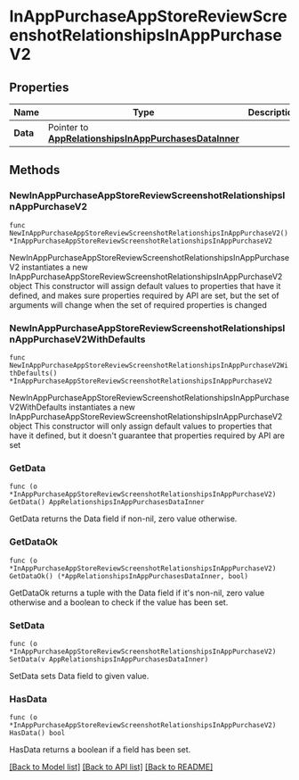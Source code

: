 # InAppPurchaseAppStoreReviewScreenshotRelationshipsInAppPurchaseV2

## Properties

Name | Type | Description | Notes
------------ | ------------- | ------------- | -------------
**Data** | Pointer to [**AppRelationshipsInAppPurchasesDataInner**](AppRelationshipsInAppPurchasesDataInner.md) |  | [optional] 

## Methods

### NewInAppPurchaseAppStoreReviewScreenshotRelationshipsInAppPurchaseV2

`func NewInAppPurchaseAppStoreReviewScreenshotRelationshipsInAppPurchaseV2() *InAppPurchaseAppStoreReviewScreenshotRelationshipsInAppPurchaseV2`

NewInAppPurchaseAppStoreReviewScreenshotRelationshipsInAppPurchaseV2 instantiates a new InAppPurchaseAppStoreReviewScreenshotRelationshipsInAppPurchaseV2 object
This constructor will assign default values to properties that have it defined,
and makes sure properties required by API are set, but the set of arguments
will change when the set of required properties is changed

### NewInAppPurchaseAppStoreReviewScreenshotRelationshipsInAppPurchaseV2WithDefaults

`func NewInAppPurchaseAppStoreReviewScreenshotRelationshipsInAppPurchaseV2WithDefaults() *InAppPurchaseAppStoreReviewScreenshotRelationshipsInAppPurchaseV2`

NewInAppPurchaseAppStoreReviewScreenshotRelationshipsInAppPurchaseV2WithDefaults instantiates a new InAppPurchaseAppStoreReviewScreenshotRelationshipsInAppPurchaseV2 object
This constructor will only assign default values to properties that have it defined,
but it doesn't guarantee that properties required by API are set

### GetData

`func (o *InAppPurchaseAppStoreReviewScreenshotRelationshipsInAppPurchaseV2) GetData() AppRelationshipsInAppPurchasesDataInner`

GetData returns the Data field if non-nil, zero value otherwise.

### GetDataOk

`func (o *InAppPurchaseAppStoreReviewScreenshotRelationshipsInAppPurchaseV2) GetDataOk() (*AppRelationshipsInAppPurchasesDataInner, bool)`

GetDataOk returns a tuple with the Data field if it's non-nil, zero value otherwise
and a boolean to check if the value has been set.

### SetData

`func (o *InAppPurchaseAppStoreReviewScreenshotRelationshipsInAppPurchaseV2) SetData(v AppRelationshipsInAppPurchasesDataInner)`

SetData sets Data field to given value.

### HasData

`func (o *InAppPurchaseAppStoreReviewScreenshotRelationshipsInAppPurchaseV2) HasData() bool`

HasData returns a boolean if a field has been set.


[[Back to Model list]](../README.md#documentation-for-models) [[Back to API list]](../README.md#documentation-for-api-endpoints) [[Back to README]](../README.md)


